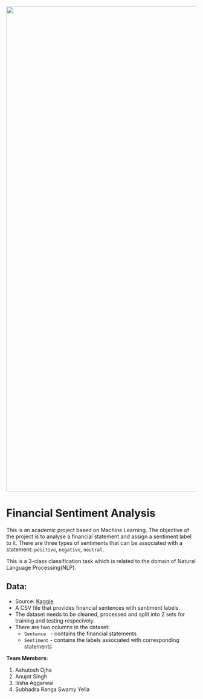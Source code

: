 <br>
<p align="center">
    <image src="images/cover.jpg"  width="1280" height="auto">
</p>

# Financial Sentiment Analysis

This is an academic project based on Machine Learning. The objective of the project is to analyse a financial statement and assign a sentiment label to it. There are three types of sentiments that can be associated with a statement: `positive`, `negative`, `neutral`.

This is a 3-class classification task which is related to the domain of Natural Language Processing(NLP).
    
## Data:
- Source: [Kaggle](https://www.kaggle.com/datasets/sbhatti/financial-sentiment-analysis)
- A CSV file that provides financial sentences with sentiment labels.
- The dataset needs to be cleaned, processed and split into 2 sets for training and testing respecively.
- There are two columns in the dataset:
    - `Sentence` &nbsp;&nbsp;- contains the financial statements
    - `Sentiment` - contains the labels associated with corresponding statements
    
**Team Members:**
1. Ashutosh Ojha
2. Anujot Singh
3. Ilisha Aggarwal
4. Subhadra Ranga Swamy Yella

